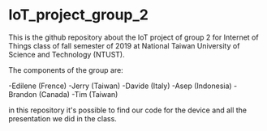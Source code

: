 # IoT_project_group_2

This is the github repository about the IoT project of group 2 for Internet of Things class of fall semester of 2019 at National Taiwan University of Science and Technology (NTUST).

The components of the group are:

-Edilene (Frence) 
-Jerry   (Taiwan)
-Davide  (Italy)
-Asep    (Indonesia)
-Brandon (Canada)
-Tim     (Taiwan)

in this repository it's possible to find our code for the device and all the presentation we did in the class.
